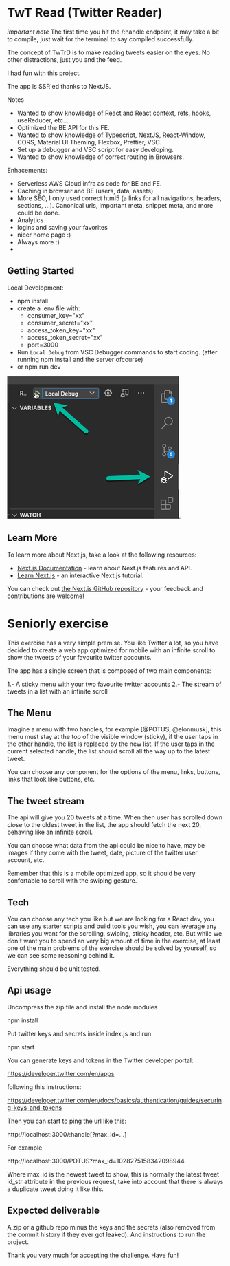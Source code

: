 # TwT Read (Twitter Reader)
*important note* The first time you hit the /:handle endpoint, it may take a bit to compile, just wait for the terminal to say compiled successfully.

The concept of TwTrD is to make reading tweets easier on the eyes. No other distractions, just you and the feed.

I had fun with this project.

The app is SSR'ed thanks to NextJS.

Notes
- Wanted to show knowledge of React and React context, refs, hooks, useReducer, etc...
- Optimized the BE API for this FE.
- Wanted to show knowledge of Typescript, NextJS, React-Window, CORS, Material UI Theming, Flexbox, Prettier, VSC.
- Set up a debugger and VSC script for easy developing.
- Wanted to show knowledge of correct routing in Browsers.

Enhacements:
- Serverless AWS Cloud infra as code for BE and FE.
- Caching in browser and BE (users, data, assets)
- More SEO, I only used correct html5 (a links for all navigations, headers, sections, ...). Canonical urls, important meta, snippet meta, and more could be done.
- Analytics
- logins and saving your favorites
- nicer home page :)
- Always more :)
- 
## Getting Started
Local Development:
  - npm install
  - create a .env file with:
    - consumer_key="xx"
    - consumer_secret="xx"
    - access_token_key="xx"
    - access_token_secret="xx"
    - port=3000
  - Run `Local Debug` from VSC Debugger commands to start coding. (after running npm install and the server ofcourse)
  - or npm run dev

![`Local Debug`](./readme_assets/vsc_debug_start.png).

## Learn More

To learn more about Next.js, take a look at the following resources:

- [Next.js Documentation](https://nextjs.org/docs) - learn about Next.js features and API.
- [Learn Next.js](https://nextjs.org/learn) - an interactive Next.js tutorial.

You can check out [the Next.js GitHub repository](https://github.com/vercel/next.js/) - your feedback and contributions are welcome!



Seniorly exercise
=================

This exercise has a very simple premise. You like Twitter a lot, so you have
decided to create a web app optimized for mobile with an infinite scroll to show
the tweets of your favourite twitter accounts.

The app has a single screen that is composed of two main components:

1.- A sticky menu with your two favourite twitter accounts
2.- The stream of tweets in a list with an infinite scroll

The Menu
--------

Imagine a menu with two handles, for example [@POTUS, @elonmusk], this
menu must stay at the top of the visible window (sticky), if the user taps in
the other handle, the list is replaced by the new list. If the user taps in the
current selected handle, the list should scroll all the way up to the latest
tweet.

You can choose any component for the options of the menu, links, buttons, links
that look like buttons, etc.

The tweet stream
----------------

The api will give you 20 tweets at a time. When then user has scrolled down
_close_ to the oldest tweet in the list, the app should fetch the next 20,
behaving like an infinite scroll.

You can choose what data from the api could be nice to have, may be images if
they come with the tweet, date, picture of the twitter user account, etc.

Remember that this is a mobile optimized app, so it should be very confortable
to scroll with the swiping gesture.

Tech
----

You can choose any tech you like but we are looking for a React dev, you can use
any starter scripts and build tools you wish, you can leverage any libraries you
want for the scrolling, swiping, sticky header, etc. But while we don't want you
to spend an very big amount of time in the exercise, at least one of the main
problems of the exercise should be solved by yourself, so we can see some
reasoning behind it.

Everything should be unit tested.

Api usage
---------

Uncompress the zip file and install the node modules

  npm install

Put twitter keys and secrets inside index.js and run

  npm start

You can generate keys and tokens in the Twitter developer portal:

  https://developer.twitter.com/en/apps
  
following this instructions:

  https://developer.twitter.com/en/docs/basics/authentication/guides/securing-keys-and-tokens

Then you can start to ping the url like this:

  http://localhost:3000/:handle[?max_id=...]

For example

  http://localhost:3000/POTUS?max_id=1028275158342098944

Where max_id is the newest tweet to show, this is normally the latest tweet
id_str attribute in the previous request, take into account that there is always
a duplicate tweet doing it like this.

Expected deliverable
--------------------

A zip or a github repo minus the keys and the secrets (also removed from the 
commit history if they ever got leaked). And instructions to run the project.


Thank you very much for accepting the challenge. Have fun!
